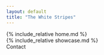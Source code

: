 ```yaml
---
layout: default
title: "The White Stripes"
---
```


<div class="horizontal-scroll-wrapper squares">
    <div class="horizontal-scroll-wrapper-home">
       {% include_relative home.md %}
    </div>
  <div class="horizontal-scroll-wrapper-about">
       
  </div>
  <div class="horizontal-scroll-wrapper-showcase">
       {% include_relative showcase.md %}
  </div>
  <div class="box5">Contact</div>
</div>

<script src="assets/javascript/introText.js"></script>
<script src="assets/javascript/anchor.js"></script>
<script src="assets/javascript/introTextAnimation.js"></script>

